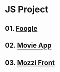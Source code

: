 JS Project
==========

## 01. [Foogle](https://github.com/KangJiJi/Study/tree/master/JS/Project/Foogle)
## 02. [Movie App](https://github.com/KangJiJi/Study/tree/master/JS/Project/MovieApp)
## 03. [Mozzi Front](https://github.com/KangJiJi/Study/tree/master/JS/Project/MozziFront)